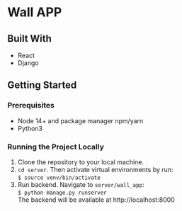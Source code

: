 # Wall APP
## Built With
- React
- Django


## Getting Started
### Prerequisites
- Node 14+ and package manager npm/yarn
- Python3

### Running the Project Locally
1. Clone the repository to your local machine.
2. ```cd server```. Then activate virtual environments by run: <br />
```$ source venv/bin/activate```
3. Run backend. Navigate to ```server/wall_app```: <br />
```$ python manage.py runserver```<br />
The backend will be available at http://localhost:8000

